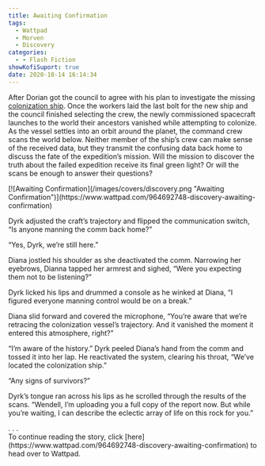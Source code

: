 ```yaml
---
title: Awaiting Confirmation
tags:
  - Wattpad
  - Morven
  - Discovery
categories:
  - - Flash Fiction
showKofiSuport: true
date: 2020-10-14 16:14:34
---
```


After Dorian got the council to agree with his plan to investigate the missing [colonization ship](/archives/2020/08/19/return). Once the workers laid the last bolt for the new ship and the council finished selecting the crew, the newly commissioned spacecraft launches to the world their ancestors vanished while attempting to colonize. As the vessel settles into an orbit around the planet, the command crew scans the world below. Neither member of the ship’s crew can make sense of the received data, but they transmit the confusing data back home to discuss the fate of the expedition’s mission.<!-- more --> Will the mission to discover the truth about the failed expedition receive its final green light? Or will the scans be enough to answer their questions?

<div class="center">[![Awaiting Confirmation](/images/covers/discovery.png "Awaiting Confirmation")](https://www.wattpad.com/964692748-discovery-awaiting-confirmation)</div>

Dyrk adjusted the craft’s trajectory and flipped the communication switch, “Is anyone manning the comm back home?”

“Yes, Dyrk, we’re still here.”

Diana jostled his shoulder as she deactivated the comm. Narrowing her eyebrows, Dianna tapped her armrest and sighed, “Were you expecting them not to be listening?”

Dyrk licked his lips and drummed a console as he winked at Diana, “I figured everyone manning control would be on a break.”

Diana slid forward and covered the microphone, “You’re aware that we’re retracing the colonization vessel’s trajectory. And it vanished the moment it entered this atmosphere, right?”

“I’m aware of the history.” Dyrk peeled Diana’s hand from the comm and tossed it into her lap. He reactivated the system, clearing his throat, “We’ve located the colonization ship.”

“Any signs of survivors?”

Dyrk’s tongue ran across his lips as he scrolled through the results of the scans. “Wendell, I’m uploading you a full copy of the report now. But while you’re waiting, I can describe the eclectic array of life on this rock for you.”

<div class="center story-ellipses">
.
.
.
</div><div>To continue reading the story, click [here](https://www.wattpad.com/964692748-discovery-awaiting-confirmation) to head over to Wattpad.</div>